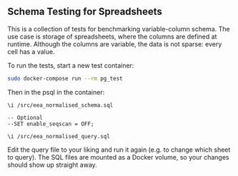 ## Schema Testing for Spreadsheets

This is a collection of tests for benchmarking variable-column schema. The use
case is storage of spreadsheets, where the columns are defined at runtime.
Although the columns are variable, the data is not sparse: every cell has a
value.

To run the tests, start a new test container:

```bash
sudo docker-compose run --rm pg_test
```

Then in the psql in the container:

```
\i /src/eea_normalised_schema.sql

-- Optional
--SET enable_seqscan = OFF;

\i /src/eea_normalised_query.sql
```

Edit the query file to your liking and run it again (e.g. to change which sheet
to query). The SQL files are mounted as a Docker volume, so your changes should
show up straight away.
